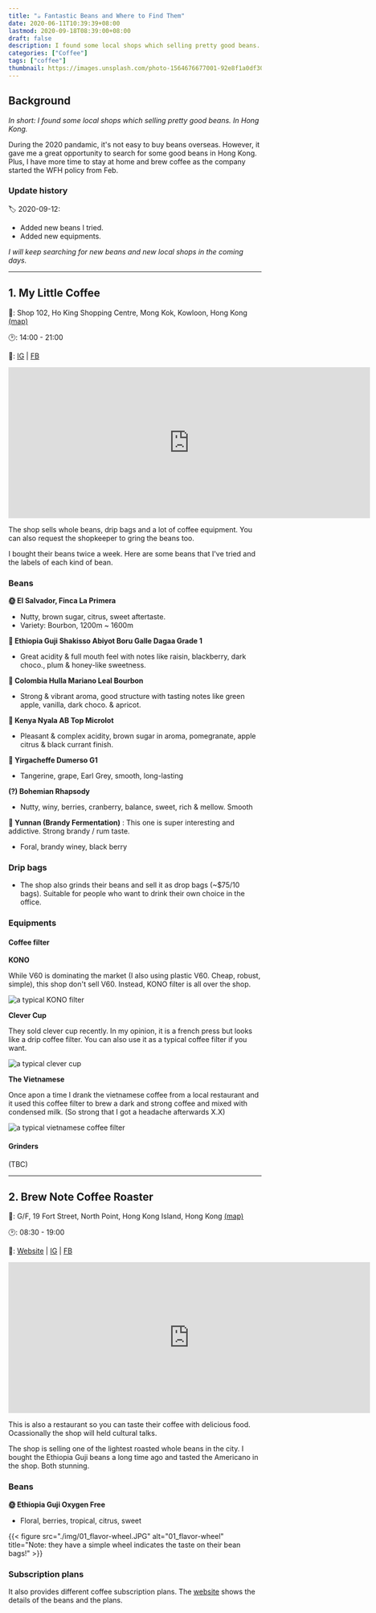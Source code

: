 ```yaml
---
title: "☕️ Fantastic Beans and Where to Find Them"
date: 2020-06-11T10:39:39+08:00
lastmod: 2020-09-18T08:39:00+08:00
draft: false
description: I found some local shops which selling pretty good beans. In Hong Kong.
categories: ["Coffee"]
tags: ["coffee"]
thumbnail: https://images.unsplash.com/photo-1564676677001-92e8f1a0df30?ixlib=rb-1.2.1&ixid=eyJhcHBfaWQiOjEyMDd9&auto=format&fit=crop&w=1000&q=80
---
```


## Background

*In short: I found some local shops which selling pretty good beans. In Hong Kong.*

During the 2020 pandamic, it's not easy to buy beans overseas. However, it gave me a great opportunity to search for some good beans in Hong Kong. Plus, I have more time to stay at home and brew coffee as the company started the WFH policy from Feb.

### Update history

🏷 2020-09-12:

- Added new beans I tried.
- Added new equipments.

*I will keep searching for new beans and new local shops in the coming days.*

---

## 1. My Little Coffee

📍:  Shop 102, Ho King Shopping Centre, Mong Kok, Kowloon, Hong Kong [(map)](https://goo.gl/maps/tmvvYoYdbwdXHT1Q8)

🕑: 14:00 - 21:00

🔗: [IG](https://www.instagram.com/mylittlecoffee/ "@mylittlecoffee") | [FB](https://www.facebook.com/MYLITTLECOFFEE.HK "@MYLITTLECOFFEE.HK")

<iframe src="https://www.google.com/maps/embed?pb=!1m18!1m12!1m3!1d3690.994368201023!2d114.16981291454812!3d22.31605274796321!2m3!1f0!2f0!3f0!3m2!1i1024!2i768!4f13.1!3m3!1m2!1s0x340400c6eba8f7f1%3A0xcda642d8b7eb4c2e!2z5aW95pmv5ZWG5qWt5Lit5b-D!5e0!3m2!1szh-TW!2ses!4v1591843734940!5m2!1szh-TW!2ses" width="720" height="300" frameborder="0" style="border:0;" allowfullscreen="true" aria-hidden="false" tabindex="0"></iframe>

The shop sells whole beans, drip bags and a lot of coffee equipment. You can also request the shopkeeper to gring the beans too.

I bought their beans twice a week. Here are some beans that I've tried and the labels of each kind of bean.

### Beans

**🌞 El Salvador, Finca La Primera** 

- Nutty, brown sugar, citrus, sweet aftertaste.
- Variety: Bourbon, 1200m ~ 1600m

**🌊 Ethiopia Guji Shakisso Abiyot Boru Galle Dagaa Grade 1**

- Great acidity & full mouth feel with notes like raisin, blackberry, dark choco., plum & honey-like sweetness.

**🌊 Colombia Hulla Mariano Leal Bourbon**

- Strong & vibrant aroma, good structure with tasting notes like green apple, vanilla, dark choco. & apricot.

**🌊 Kenya Nyala AB Top Microlot**

- Pleasant & complex acidity, brown sugar in aroma, pomegranate, apple citrus & black currant finish.

**🌊 Yirgacheffe Dumerso G1**

- Tangerine, grape, Earl Grey, smooth, long-lasting

**(?) Bohemian Rhapsody**

- Nutty, winy, berries, cranberry, balance, sweet, rich & mellow. Smooth

**🍷 Yunnan (Brandy Fermentation)** : This one is super interesting and addictive. Strong brandy / rum taste.
- Foral, brandy winey, black berry

### Drip bags

- The shop also grinds their beans and sell it as drop bags (~$75/10 bags). Suitable for people who want to drink their own choice in the office.

### Equipments

#### Coffee filter
**KONO**

While V60 is dominating the market (I also using plastic V60. Cheap, robust, simple), this shop don't sell V60. Instead, KONO filter is all over the shop.

![a typical KONO filter](https://shop.r10s.jp/ultramix/cabinet/item17/md-41_1.jpg)

**Clever Cup**

They sold clever cup recently. In my opinion, it is a french press but looks like a drip coffee filter. You can also use it as a typical coffee filter if you want.

![a typical clever cup](https://cdn.hiconsumption.com/wp-content/uploads/2015/04/Clever-Coffee-Maker.jpg)

**The Vietnamese**

Once apon a time I drank the vietnamese coffee from a local restaurant and it used this coffee filter to brew a dark and strong coffee and mixed with condensed milk. (So strong that I got a headache afterwards X.X)

![a typical vietnamese coffee filter](https://www.webstaurantstore.com/images/products/extra_large/58984/99644.jpg)

#### Grinders
(TBC)

---

## 2. Brew Note Coffee Roaster

📍: G/F, 19 Fort Street, North Point, Hong Kong Island, Hong Kong [(map)](https://goo.gl/maps/FH97kAU441xBLEsv5)

🕑: 08:30 - 19:00

🔗: [Website](https://brewnotecoffee.com/) | [IG](https://www.instagram.com/brewnotecoffee/, "@brewnotecoffee") | [FB](https://www.facebook.com/brewnotecoffee/ "@brewnotecoffee")

<iframe src="https://www.google.com/maps/embed?pb=!1m18!1m12!1m3!1d1935.6125276425794!2d114.19573503377934!3d22.29003915191319!2m3!1f0!2f0!3f0!3m2!1i1024!2i768!4f13.1!3m3!1m2!1s0x3404010391cc2fef%3A0xca430d4451503bfe!2sBrew%20Note%20Coffee%20Roaster!5e0!3m2!1szh-TW!2ses!4v1591849727090!5m2!1szh-TW!2ses" width="720" height="300" frameborder="0" style="border:0;" allowfullscreen="" aria-hidden="false" tabindex="0"></iframe>

This is also a restaurant so you can taste their coffee with delicious food. Ocassionally the shop will held cultural talks.

The shop is selling one of the lightest roasted whole beans in the city. I bought the Ethiopia Guji beans a long time ago and tasted the Americano in the shop. Both stunning.

### Beans

**🌞 Ethiopia Guji Oxygen Free**

- Floral, berries, tropical, citrus, sweet

{{< figure src="./img/01_flavor-wheel.JPG" alt="01_flavor-wheel" title="Note: they have a simple wheel indicates the taste on their bean bags!" >}}


### Subscription plans

It also provides different coffee subscription plans. The [website](https://brewnotecoffee.com/) shows the details of the beans and the plans.






